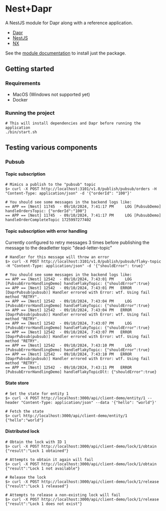 # Nest+Dapr

A NestJS module for Dapr along with a reference application.

- [Dapr](https://dapr.io/)
- [NestJS](https://nestjs.com/)
- [NX](https://nx.dev/)

See the [module documentation](libs/nest-dapr/README.md) to install just the package.

## Getting started

### Requirements

- MacOS (Windows not supported yet)
- Docker

### Running the project

```
# This will install dependencies and Dapr before running the application
./bin/start.sh
```

## Testing various components

### Pubsub

#### Topic subscription

```
# Mimics a publish to the "pubsub" topic
$> curl -X POST http://localhost:3101/v1.0/publish/pubsub/orders -H "Content-Type: application/json" -d '{"orderId": "100"}'

# You should see some messages in the backend logs like:
== APP == [Nest] 11745  - 09/10/2024, 7:41:17 PM     LOG [PubsubDemo] handleOrdersTopic: {"orderId":"100"}
== APP == [Nest] 11745  - 09/10/2024, 7:41:17 PM     LOG [PubsubDemo] handleOrderCompleteTopic 1725997277402
```

#### Topic subscription with error handling

Currently configured to retry messages 3 times before publishing the message to the deadletter topic "dead-letter-topic"

```
# Handler for this message will throw an error
$> curl -X POST http://localhost:3101/v1.0/publish/pubsub/flaky-topic -H "Content-Type: application/json" -d '{"shouldError": true}'

# You should see some messages in the backend logs like:
== APP == [Nest] 12542  - 09/10/2024, 7:43:01 PM     LOG [PubsubErrorHandlingDemo] handleFlakyTopic: {"shouldError":true}
== APP == [Nest] 12542  - 09/10/2024, 7:43:01 PM   ERROR [DaprPubsub(pubsub)] Handler errored with Error: wtf. Using fail method "RETRY".
== APP == [Nest] 12542  - 09/10/2024, 7:43:04 PM     LOG [PubsubErrorHandlingDemo] handleFlakyTopic: {"shouldError":true}
== APP == [Nest] 12542  - 09/10/2024, 7:43:04 PM   ERROR [DaprPubsub(pubsub)] Handler errored with Error: wtf. Using fail method "RETRY".
== APP == [Nest] 12542  - 09/10/2024, 7:43:07 PM     LOG [PubsubErrorHandlingDemo] handleFlakyTopic: {"shouldError":true}
== APP == [Nest] 12542  - 09/10/2024, 7:43:07 PM   ERROR [DaprPubsub(pubsub)] Handler errored with Error: wtf. Using fail method "RETRY".
== APP == [Nest] 12542  - 09/10/2024, 7:43:10 PM     LOG [PubsubErrorHandlingDemo] handleFlakyTopic: {"shouldError":true}
== APP == [Nest] 12542  - 09/10/2024, 7:43:10 PM   ERROR [DaprPubsub(pubsub)] Handler errored with Error: wtf. Using fail method "RETRY".
== APP == [Nest] 12542  - 09/10/2024, 7:43:11 PM   ERROR [PubsubErrorHandlingDemo] handleFlakyTopicDlt: {"shouldError":true}
```

#### State store

```
# Set the state for entity 1
$> curl -X POST http://localhost:3000/api/client-demo/entity/1 --header "Content-Type: application/json" --data '{"hello": "world"}'

# Fetch the state
$> curl http://localhost:3000/api/client-demo/entity/1
{"hello":"world"}
```

#### Distributed lock

```
# Obtain the lock with ID 1
$> curl -X POST http://localhost:3000/api/client-demo/lock/1/obtain
{"result":"Lock 1 obtained"}

# Attempts to obtain it again will fail
$> curl -X POST http://localhost:3000/api/client-demo/lock/1/obtain
{"result":"Lock 1 not available"}

# Release the lock
$> curl -X POST http://localhost:3000/api/client-demo/lock/1/release
{"result":"Lock 1 released"}

# Attempts to release a non-existing lock will fail
$> curl -X POST http://localhost:3000/api/client-demo/lock/1/release
{"result":"Lock 1 does not exist"}
```
